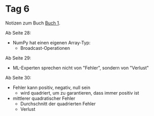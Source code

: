 # Tag 6

Notizen zum Buch [Buch 1](../Buch1.md).

Ab Seite 28:
* NumPy hat einen eigenen Array-Typ:
  - Broadcast-Operationen

Ab Seite 29:
* ML-Experten sprechen nicht von "Fehler", sondern von "Verlust"

Ab Seite 30:
* Fehler kann positiv, negativ, null sein
  - wird quadriert, um zu garantieren, dass immer positiv ist
* mittlerer quadratischer Fehler
  - Durchschnitt der quadrierten Fehler
  - Verlust
